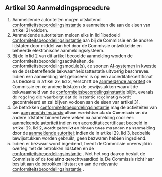 ## Artikel 30 Aanmeldingsprocedure

1. Aanmeldende autoriteiten mogen uitsluitend [conformiteitsbeoordelingsinstantie](a3.md#^confins) s aanmelden die aan de eisen van artikel 31 voldoen.
2. Aanmeldende autoriteiten melden elke in lid 1 bedoeld [conformiteitsbeoordelingsinstantie](a3.md#^confins) aan bij de Commissie en de andere lidstaten door middel van het door de Commissie ontwikkelde en beheerde elektronische aanmeldingssysteem.
3. Bij de in lid 2 van dit artikel bedoelde aanmelding worden de conformiteitsbeoordelingsactiviteiten, de conformiteitsbeoordelingsmodule(s), de soorten [AI-systemen](a3.md#^ai-systeem) in kwestie en de desbetreffende bekwaamheidsattestatie uitvoerig beschreven. Indien een aanmelding niet gebaseerd is op een accreditatiecertificaat als bedoeld in artikel 29, lid 2, verschaft de [aanmeldende autoriteit](a3.md#^aanmeldende) de Commissie en de andere lidstaten de bewijsstukken waaruit de bekwaamheid van de [conformiteitsbeoordelingsinstantie](a3.md#^confins) blijkt, evenals de regeling die waarborgt dat de instantie regelmatig wordt gecontroleerd en zal blijven voldoen aan de eisen van artikel 31.
4. De betrokken [conformiteitsbeoordelingsinstantie](a3.md#^confins) mag de activiteiten van een [aangemelde instantie](a3.md#^aanins) alleen verrichten als de Commissie en de andere lidstaten binnen twee weken na aanmelding door een [aanmeldende autoriteit](a3.md#^aanmeldende) indien een accreditatiecertificaat bedoeld in artikel 29, lid 2, wordt gebruikt en binnen twee maanden na aanmelding door de [aanmeldende autoriteit](a3.md#^aanmeldende) indien de in artikel 29, lid 3, bedoelde bewijsstukken worden gebruikt, geen bezwaren hebben ingediend.
5. Indien er bezwaar wordt ingediend, treedt de Commissie onverwijld in overleg met de betrokken lidstaten en de [conformiteitsbeoordelingsinstantie](a3.md#^confins) . Met het oog daarop besluit de Commissie of de toelating gerechtvaardigd is. De Commissie richt haar besluit aan de betrokken lidstaat en aan de relevante [conformiteitsbeoordelingsinstantie](a3.md#^confins) .
